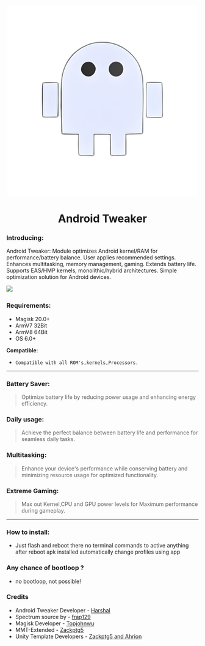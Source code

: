 <p align="center"><a href="https://t.me/AndroidTweaker"><img src=".img/android.jpg" width="500"></a></p> 

 <h1 align="center"><b>Android Tweaker</b></h1> 

### Introducing:
Android Tweaker: Module optimizes Android kernel/RAM for performance/battery balance. User applies recommended settings. Enhances multitasking, memory management, gaming. Extends battery life. Supports EAS/HMP kernels, monolithic/hybrid architectures. Simple optimization solution for Android devices.

 <a href="https://t.me/AndroidTweaker"><img src="https://img.shields.io/badge/Join-Telegram%20Channel-red.svg?logo=Telegram"></a>

### Requirements:
- Magisk 20.0+
- ArmV7 32Bit
- ArmV8 64Bit
- OS 6.0+

**Compatible**:
- `Compatible with all ROM's,kernels,Processors.`


------------------------------
### Battery Saver:
> Optimize battery life by reducing power usage and enhancing energy efficiency.

### Daily usage:
> Achieve the perfect balance between battery life and performance for seamless daily tasks.

### Multitasking:
> Enhance your device's performance while conserving battery and minimizing resource usage for optimized functionality.

### Extreme Gaming:
> Max out Kernel,CPU and GPU power levels for Maximum performance during gameplay.
------------------------------
### How to install:
- Just flash and reboot there no terminal commands to active anything after reboot apk installed automatically change profiles using app

### Any chance of bootloop ?
- no bootloop, not possible!

### Credits
- Android Tweaker Developer - [Harshal](https://t.me/c0d3h01)
- Spectrum source by - [frap129](https://github.com/frap129)
- Magisk Developer - [Topjohnwu](https://forum.xda-developers.com/apps/magisk/official-magisk-v7-universal-systemless-t3473445)
- MMT-Extended - [Zackptg5](https://forum.xda-developers.com/apps/magisk/magisk-module-template-extended-mmt-ex-t4029819)
- Unity Template Developers - [Zackptg5 and Ahrion](https://forum.xda-developers.com/android/software/module-audio-modification-library-t3579612)

